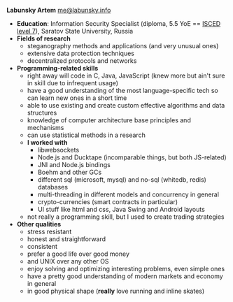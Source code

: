 **Labunsky Artem** <me@labunsky.info>
- **Education**: Information Security Specialist (diploma, 5.5 YoE == [ISCED level 7](http://uis.unesco.org/sites/default/files/documents/international-standard-classification-of-education-isced-2011-en.pdf)), Saratov State University, Russia
- **Fields of research**
  - steganography methods and applications (and very unusual ones)
  - extensive data protection techniques
  - decentralized protocols and networks
- **Programming-related skills**
  - right away will code in C, Java, JavaScript (knew more but ain't sure in skill due to infrequent usage)
  - have a good understanding of the most language-specific tech so can learn new ones in a short time
  - able to use existing and create custom effective algorithms and data structures
  - knowledge of computer architecture base principles and mechanisms
  - can use statistical methods in a research
  - **I worked with**
    - libwebsockets
    - Node.js and Ducktape (incomparable things, but both JS-related)
    - JNI and Node.js bindings 
    - Boehm and other GCs
    - different sql (microsoft, mysql) and no-sql (whitedb, redis) databases
    - multi-threading in different models and concurrency in general 
    - crypto-currencies (smart contracts in particular)
    - UI stuff like html and css, Java Swing and Android layouts
  - not really a programming skill, but I used to create trading strategies
- **Other qualities**
  - stress resistant
  - honest and straightforward
  - consistent
  - prefer a good life over good money
  - and UNIX over any other OS
  - enjoy solving and optimizing interesting problems, even simple ones
  - have a pretty good understanding of modern markets and economy in general
  - in good physical shape (**really** love running and inline skates)